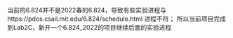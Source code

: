 当前的6.824并不是2022春的6.824，导致有些实验进程与https://pdos.csail.mit.edu/6.824/schedule.html 进程不符；
所以当前项目完成到Lab2C，新开一个6.824_2022的项目继续后面的实验进程
